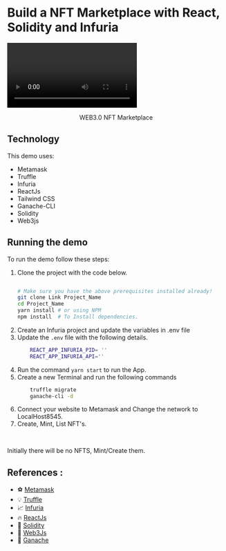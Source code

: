 # Build a NFT Marketplace with React, Solidity and Infuria

![NFT](./screenshots/Demo.mp4)
<center><figcaption>WEB3.0 NFT Marketplace</figcaption></center>

## Technology

This demo uses:

- Metamask
- Truffle
- Infuria
- ReactJs
- Tailwind CSS
- Ganache-CLI
- Solidity
- Web3js

## Running the demo

To run the demo follow these steps:

1. Clone the project with the code below.
    ```sh

    # Make sure you have the above prerequisites installed already!
    git clone Link Project_Name
    cd Project_Name 
    yarn install # or using NPM
    npm install  # To Install dependencies.
    ```
2. Create an Infuria project and update the variables in .env file
3. Update the `.env` file with the following details.
    ```sh
        REACT_APP_INFURIA_PID= ''
        REACT_APP_INFURIA_API=''
    ```
4. Run the command `yarn start` to run the App.
5. Create a new Terminal and run the following commands
    ```sh
        truffle migrate
        ganache-cli -d
    ```
5. Connect your website to Metamask and Change the network to LocalHost8545.
6. Create, Mint, List NFT's.  
<br/>

Initially there will be no NFTS, Mint/Create them.

## References :

- ⚽ [Metamask](https://metamask.io/)
- 💡 [Truffle](https://trufflesuite.com/)
- 📈 [Infuria](https://infura.io/)
- 🔥 [ReactJs](https://reactjs.org/)
- 🐻 [Solidity](https://soliditylang.org/)
- 👀 [Web3Js](https://docs.ethers.io/v5/)
- 🤖 [Ganache](https://trufflesuite.com/ganache/index.html)